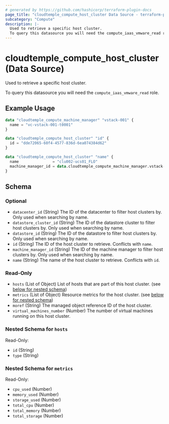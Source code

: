 ```yaml
---
# generated by https://github.com/hashicorp/terraform-plugin-docs
page_title: "cloudtemple_compute_host_cluster Data Source - terraform-provider-cloudtemple"
subcategory: "Compute"
description: |-
  Used to retrieve a specific host cluster.
  To query this datasource you will need the compute_iaas_vmware_read role.
---
```


# cloudtemple_compute_host_cluster (Data Source)

Used to retrieve a specific host cluster.

To query this datasource you will need the `compute_iaas_vmware_read` role.

## Example Usage

```terraform
data "cloudtemple_compute_machine_manager" "vstack-001" {
  name = "vc-vstack-001-t0001"
}

data "cloudtemple_compute_host_cluster" "id" {
  id = "dde72065-60f4-4577-836d-6ea074384d62"
}

data "cloudtemple_compute_host_cluster" "name" {
  name               = "clu002-ucs01_FLO"
  machine_manager_id = data.cloudtemple_compute_machine_manager.vstack-001.id
}
```

<!-- schema generated by tfplugindocs -->
## Schema

### Optional

- `datacenter_id` (String) The ID of the datacenter to filter host clusters by. Only used when searching by name.
- `datastore_cluster_id` (String) The ID of the datastore cluster to filter host clusters by. Only used when searching by name.
- `datastore_id` (String) The ID of the datastore to filter host clusters by. Only used when searching by name.
- `id` (String) The ID of the host cluster to retrieve. Conflicts with `name`.
- `machine_manager_id` (String) The ID of the machine manager to filter host clusters by. Only used when searching by name.
- `name` (String) The name of the host cluster to retrieve. Conflicts with `id`.

### Read-Only

- `hosts` (List of Object) List of hosts that are part of this host cluster. (see [below for nested schema](#nestedatt--hosts))
- `metrics` (List of Object) Resource metrics for the host cluster. (see [below for nested schema](#nestedatt--metrics))
- `moref` (String) The managed object reference ID of the host cluster.
- `virtual_machines_number` (Number) The number of virtual machines running on this host cluster.

<a id="nestedatt--hosts"></a>
### Nested Schema for `hosts`

Read-Only:

- `id` (String)
- `type` (String)


<a id="nestedatt--metrics"></a>
### Nested Schema for `metrics`

Read-Only:

- `cpu_used` (Number)
- `memory_used` (Number)
- `storage_used` (Number)
- `total_cpu` (Number)
- `total_memory` (Number)
- `total_storage` (Number)


